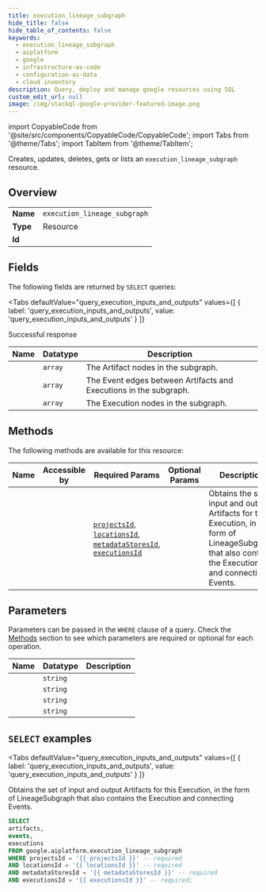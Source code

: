 ```yaml
--- 
title: execution_lineage_subgraph
hide_title: false
hide_table_of_contents: false
keywords:
  - execution_lineage_subgraph
  - aiplatform
  - google
  - infrastructure-as-code
  - configuration-as-data
  - cloud inventory
description: Query, deploy and manage google resources using SQL
custom_edit_url: null
image: /img/stackql-google-provider-featured-image.png
---
```


import CopyableCode from '@site/src/components/CopyableCode/CopyableCode';
import Tabs from '@theme/Tabs';
import TabItem from '@theme/TabItem';

Creates, updates, deletes, gets or lists an <code>execution_lineage_subgraph</code> resource.

## Overview
<table><tbody>
<tr><td><b>Name</b></td><td><code>execution_lineage_subgraph</code></td></tr>
<tr><td><b>Type</b></td><td>Resource</td></tr>
<tr><td><b>Id</b></td><td><CopyableCode code="google.aiplatform.execution_lineage_subgraph" /></td></tr>
</tbody></table>

## Fields

The following fields are returned by `SELECT` queries:

<Tabs
    defaultValue="query_execution_inputs_and_outputs"
    values={[
        { label: 'query_execution_inputs_and_outputs', value: 'query_execution_inputs_and_outputs' }
    ]}
>
<TabItem value="query_execution_inputs_and_outputs">

Successful response

<table>
<thead>
    <tr>
    <th>Name</th>
    <th>Datatype</th>
    <th>Description</th>
    </tr>
</thead>
<tbody>
<tr>
    <td><CopyableCode code="artifacts" /></td>
    <td><code>array</code></td>
    <td>The Artifact nodes in the subgraph.</td>
</tr>
<tr>
    <td><CopyableCode code="events" /></td>
    <td><code>array</code></td>
    <td>The Event edges between Artifacts and Executions in the subgraph.</td>
</tr>
<tr>
    <td><CopyableCode code="executions" /></td>
    <td><code>array</code></td>
    <td>The Execution nodes in the subgraph.</td>
</tr>
</tbody>
</table>
</TabItem>
</Tabs>

## Methods

The following methods are available for this resource:

<table>
<thead>
    <tr>
    <th>Name</th>
    <th>Accessible by</th>
    <th>Required Params</th>
    <th>Optional Params</th>
    <th>Description</th>
    </tr>
</thead>
<tbody>
<tr>
    <td><a href="#query_execution_inputs_and_outputs"><CopyableCode code="query_execution_inputs_and_outputs" /></a></td>
    <td><CopyableCode code="select" /></td>
    <td><a href="#parameter-projectsId"><code>projectsId</code></a>, <a href="#parameter-locationsId"><code>locationsId</code></a>, <a href="#parameter-metadataStoresId"><code>metadataStoresId</code></a>, <a href="#parameter-executionsId"><code>executionsId</code></a></td>
    <td></td>
    <td>Obtains the set of input and output Artifacts for this Execution, in the form of LineageSubgraph that also contains the Execution and connecting Events.</td>
</tr>
</tbody>
</table>

## Parameters

Parameters can be passed in the `WHERE` clause of a query. Check the [Methods](#methods) section to see which parameters are required or optional for each operation.

<table>
<thead>
    <tr>
    <th>Name</th>
    <th>Datatype</th>
    <th>Description</th>
    </tr>
</thead>
<tbody>
<tr id="parameter-executionsId">
    <td><CopyableCode code="executionsId" /></td>
    <td><code>string</code></td>
    <td></td>
</tr>
<tr id="parameter-locationsId">
    <td><CopyableCode code="locationsId" /></td>
    <td><code>string</code></td>
    <td></td>
</tr>
<tr id="parameter-metadataStoresId">
    <td><CopyableCode code="metadataStoresId" /></td>
    <td><code>string</code></td>
    <td></td>
</tr>
<tr id="parameter-projectsId">
    <td><CopyableCode code="projectsId" /></td>
    <td><code>string</code></td>
    <td></td>
</tr>
</tbody>
</table>

## `SELECT` examples

<Tabs
    defaultValue="query_execution_inputs_and_outputs"
    values={[
        { label: 'query_execution_inputs_and_outputs', value: 'query_execution_inputs_and_outputs' }
    ]}
>
<TabItem value="query_execution_inputs_and_outputs">

Obtains the set of input and output Artifacts for this Execution, in the form of LineageSubgraph that also contains the Execution and connecting Events.

```sql
SELECT
artifacts,
events,
executions
FROM google.aiplatform.execution_lineage_subgraph
WHERE projectsId = '{{ projectsId }}' -- required
AND locationsId = '{{ locationsId }}' -- required
AND metadataStoresId = '{{ metadataStoresId }}' -- required
AND executionsId = '{{ executionsId }}' -- required;
```
</TabItem>
</Tabs>
